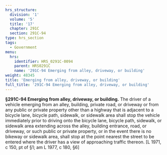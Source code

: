 ```yaml
---
hrs_structure:
  division: '1'
  volume: '5'
  title: '17'
  chapter: 291C
  section: 291C-94
type: hrs_section
tags:
  - Government
menu:
  hrs:
    identifier: HRS_0291C-0094
    parent: HRS0291C
    name: '291C-94 Emerging from alley, driveway, or building'
weight: 48345
title: 'Emerging from alley, driveway, or building'
full_title: '291C-94 Emerging from alley, driveway, or building'
---
```

**§291C-94 Emerging from alley, driveway, or building.** The driver of a vehicle emerging from an alley, building, private road, or driveway or from any public or private property other than a highway that is adjacent to a bicycle lane, bicycle path, sidewalk, or sidewalk area shall stop the vehicle immediately prior to driving onto the bicycle lane, bicycle path, sidewalk, or sidewalk area extending across the alley, building entrance, road, or driveway, or such public or private property, or in the event there is no bikeway or sidewalk area, shall stop at the point nearest the street to be entered where the driver has a view of approaching traffic thereon. [L 1971, c 150, pt of §1; am L 1977, c 180, §6]